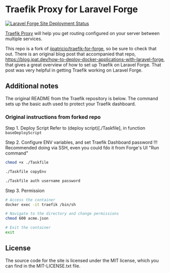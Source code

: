 # Traefik Proxy for Laravel Forge

[![Laravel Forge Site Deployment Status](https://img.shields.io/endpoint?url=https%3A%2F%2Fforge.laravel.com%2Fsite-badges%2Fed322e5f-fb4d-4ab8-9fab-d0d54ce4f4e3%3Fdate%3D1%26commit%3D1&style=plastic)](https://forge.laravel.com/servers/699880/sites/2038639)

[Traefik Proxy](https://doc.traefik.io/traefik/) will help you get routing configured on your server between multiple services.

This repo is a fork of [ijpatricio/traefik-for-forge](https://github.com/ijpatricio/traefik-for-forge), so be sure to check that out. There is an original blog post that accompanied that repo, https://blog.jpat.dev/how-to-deploy-docker-applications-with-laravel-forge, that gives a great overview of how to set up Traefik on Laravel Forge. That post was very helpful in getting Traefik working on Laravel Forge.

## Additional notes

The original README from the Traefik repository is below. The command sets up the basic auth used to protect your Traefik dashboard.

### Original instructions from forked repo

Step 1. Deploy Script
Refer to (deploy script)[./Taskfile], in function `baseDeployScript`

Step 2. Configure ENV variables, and set Traefik Dashboard password
!!! Recommended doing via SSH, even you could fdo it from Forge's UI "Run command"
```bash
chmod +x ./Taskfile

./Taskfile copyEnv

./Taskfile auth username password
```

Step 3. Permission
```bash
# Access the container
docker exec -it traefik /bin/sh

# Navigate to the directory and change permissions
chmod 600 acme.json

# Exit the container
exit

```

## License

The source code for the site is licensed under the MIT license, which you can find in
the MIT-LICENSE.txt file.
